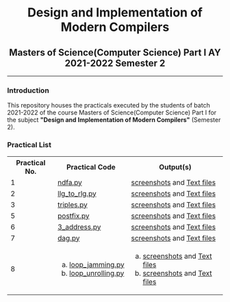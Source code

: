 # <center>Design and Implementation of Modern Compilers </center>

## <center>Masters of Science(Computer Science) Part I AY 2021-2022 Semester 2</center>

---

### Introduction

This repository houses the practicals executed by the students of batch 2021-2022 of the course Masters of Science(Computer Science) Part I for the subject **"Design and Implementation of Modern Compilers"** (Semester 2).


### Practical List
<table>
    <tr>
        <th>Practical No.</th>
        <th>Practical Code</th>
        <th>Output(s)</th>
    </tr>
    <tr>
        <td>1</td>
        <td><a href = "src/ndfa.py">ndfa.py</a></td>
        <td><a href = "output/screenshots/Practical 1">screenshots</a> and <a href = "output/text_files/Practical 1">Text files</a></td>
    </tr>
    <tr>
        <td>2</td>
        <td><a href = "src/llg_to_rlg.py">llg_to_rlg.py</a></td>
        <td><a href = "output/screenshots/Practical 2">screenshots</a> and <a href = "output/text_files/Practical 2">Text files</a></td>
    </tr>
    <tr>
        <td>3</td>
        <td><a href = "src/triples.py">triples.py</a></td>
        <td><a href = "output/screenshots/Practical 3">screenshots</a> and <a href = "output/text_files/Practical 3">Text files</a></td>
    </tr>
    <tr>
        <td>5</td>
        <td><a href = "src/postfix.py">postfix.py</a></td>
        <td><a href = "output/screenshots/Practical 5">screenshots</a> and <a href = "output/text_files/Practical 5">Text files</a></td>
    </tr>
    <tr>
        <td>6</td>
        <td><a href = "src/3_address.py">3_address.py</a></td>
        <td><a href = "output/screenshots/Practical 6">screenshots</a> and <a href = "output/text_files/Practical 6">Text files</a></td>
    </tr>
    <tr>
        <td>7</td>
        <td><a href = "src/dag.py">dag.py</a></td>
        <td><a href = "output/screenshots/Practical 7">screenshots</a> and <a href = "output/text_files/Practical 7">Text files</a></td>
    </tr>
    <tr>
        <td>8</td>
        <td>
            <ol type = "a">
                <li><a href = "src/loop_jamming.py">loop_jamming.py</a></li>
                <li><a href = "src/loop_unrolling.py">loop_unrolling.py</a></li>
            </ol>
        </td>
        <td>
            <ol type = "a">
                <li><a href = "output/screenshots/Practical 8/loop_jamming">screenshots</a> and <a href = "output/text_files/Practical 8/loop_jamming">Text files</a></li>
                <li><a href = "output/screenshots/Practical 8/loop_unrolling">screenshots</a> and <a href = "output/text_files/Practical 8/loop_unrolling">Text files</a></li>
            </ol>
        </td>
    </tr>
</table>